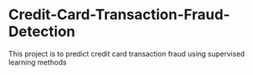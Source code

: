 # Credit-Card-Transaction-Fraud-Detection
This project is to predict credit card transaction fraud using supervised learning methods
